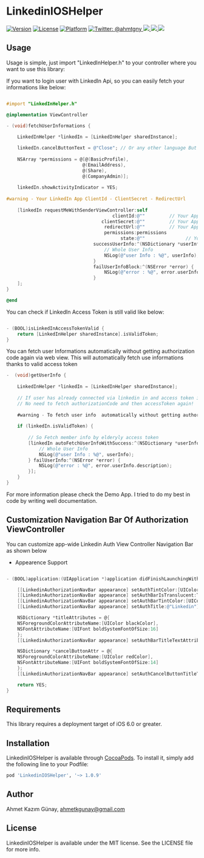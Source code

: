 # LinkedinIOSHelper

[![Version](https://img.shields.io/cocoapods/v/LinkedinIOSHelper.svg?style=flat)](http://cocoapods.org/pods/LinkedinIOSHelper)
[![License](https://img.shields.io/cocoapods/l/LinkedinIOSHelper.svg?style=flat)](http://cocoapods.org/pods/LinkedinIOSHelper)
[![Platform](https://img.shields.io/cocoapods/p/LinkedinIOSHelper.svg?style=flat)](http://cocoapods.org/pods/LinkedinIOSHelper)
<a href="https://twitter.com/ahmtgny">
<img src="https://img.shields.io/badge/contact-@ahmtgny-blue.svg?style=flat" alt="Twitter: @ahmtgny" />
</a>
<a href="https://github.com/ahmetkgunay/LinkedinIOSHelper/tree/master/LinkedInIOSHelper">
<img src="https://img.shields.io/gemnasium/mathiasbynens/he.svg?style=flat">
</a>
<a href="https://github.com/ahmetkgunay/LinkedinIOSHelper/tree/master/LinkedInIOSHelper">
<img src="https://img.shields.io/cocoapods/at/LinkedinIOSHelper.svg?style=flat">
</a>
<a href="https://github.com/ahmetkgunay/LinkedinIOSHelper/tree/master/LinkedInIOSHelper">
<img src="https://img.shields.io/cocoapods/dt/LinkedinIOSHelper.svg?style=flat">
</a>


## Usage

Usage is simple, just import "LinkedInHelper.h" to your controller where you want to use this library:

If you want to login user with LinkedIn Api, so you can easily fetch your informations like below:

```objective-c

#import "LinkedInHelper.h"

@implementation ViewController

- (void)fetchUserInformations {        
	
	LinkedInHelper *linkedIn = [LinkedInHelper sharedInstance];

    linkedIn.cancelButtonText = @"Close"; // Or any other language But Default is Close
	
    NSArray *permissions = @[@(BasicProfile),
                            @(EmailAddress),
                            @(Share),
                            @(CompanyAdmin)];
        
    linkedIn.showActivityIndicator = YES;
        
#warning - Your LinkedIn App ClientId - ClientSecret - RedirectUrl
        
    [linkedIn requestMeWithSenderViewController:self
                                       clientId:@""         // Your App Client Id
                                   clientSecret:@""         // Your App Client Secret
                                    redirectUrl:@""         // Your App Redirect Url
                                    permissions:permissions
                                          state:@""               // Your client state
                                successUserInfo:^(NSDictionary *userInfo) {
                                    // Whole User Info
                                    NSLog(@"user Info : %@", userInfo);
                                }
                                failUserInfoBlock:^(NSError *error) {
                                    NSLog(@"error : %@", error.userInfo.description);
                                }
    ];
}

@end
```

You can check if LinkedIn Access Token is still valid  like below:
```objective-c

- (BOOL)isLinkedInAccessTokenValid {
	return [LinkedInHelper sharedInstance].isValidToken;
}

```

You can fetch user Informations automatically without getting authorization code again via web view.
This will automatically fetch use informations thanks to valid access token
```objective-c
-  (void)getUserInfo {
	
	LinkedInHelper *linkedIn = [LinkedInHelper sharedInstance];
    
    // If user has already connected via linkedin in and access token is still valid then
    // No need to fetch authorizationCode and then accessToken again!
    
    #warning - To fetch user info  automatically without getting authorization code, accessToken must be still valid
    
    if (linkedIn.isValidToken) {
                
        // So Fetch member info by elderyly access token
        [linkedIn autoFetchUserInfoWithSuccess:^(NSDictionary *userInfo) {
            // Whole User Info
            NSLog(@"user Info : %@", userInfo);
        } failUserInfo:^(NSError *error) {
            NSLog(@"error : %@", error.userInfo.description);
        }];
    }
}
```
For more information please check the Demo App.
I tried to do my best in code by writing well documentation.

## Customization Navigation Bar Of Authorization ViewController

You can customize app-wide Linkedin Auth View Controller Navigation Bar as shown below

- Appearence Support

```objective-c

- (BOOL)application:(UIApplication *)application didFinishLaunchingWithOptions:(NSDictionary *)launchOptions {

    [[LinkedinAuthorizationNavBar appearance] setAuthTintColor:[UIColor redColor]];
    [[LinkedinAuthorizationNavBar appearance] setAuthBarIsTranslucent:TRUE];
    [[LinkedinAuthorizationNavBar appearance] setAuthBarTintColor:[UIColor lightGrayColor]];
    [[LinkedinAuthorizationNavBar appearance] setAuthTitle:@"Linkedin"];

    NSDictionary *titleAttributes = @{
    NSForegroundColorAttributeName:[UIColor blackColor],
    NSFontAttributeName:[UIFont boldSystemFontOfSize:16]
    };
    [[LinkedinAuthorizationNavBar appearance] setAuthBarTitleTextAttributes:titleAttributes];

    NSDictionary *cancelButtonAttr = @{
    NSForegroundColorAttributeName:[UIColor redColor],
    NSFontAttributeName:[UIFont boldSystemFontOfSize:14]
    };
    [[LinkedinAuthorizationNavBar appearance] setAuthCancelButtonTitleTextAttributes:cancelButtonAttr];

    return YES;
}
```

## Requirements

This library requires a deployment target of iOS 6.0 or greater.

## Installation

LinkedinIOSHelper is available through [CocoaPods](http://cocoapods.org). To install
it, simply add the following line to your Podfile:

```ruby
pod 'LinkedinIOSHelper', '~> 1.0.9'
```

## Author

Ahmet Kazım Günay, ahmetkgunay@gmail.com

## License

LinkedinIOSHelper is available under the MIT license. See the LICENSE file for more info.
